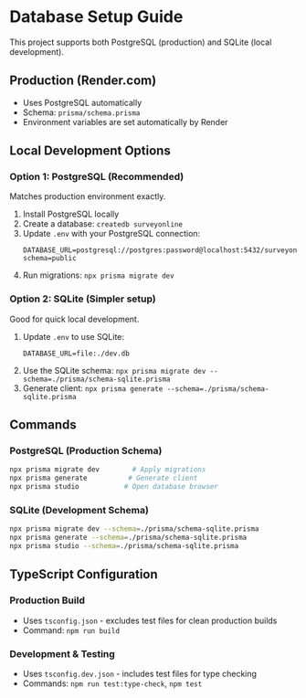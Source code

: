 # Database Setup Guide

This project supports both PostgreSQL (production) and SQLite (local development).

## Production (Render.com)
- Uses PostgreSQL automatically
- Schema: `prisma/schema.prisma`
- Environment variables are set automatically by Render

## Local Development Options

### Option 1: PostgreSQL (Recommended)
Matches production environment exactly.

1. Install PostgreSQL locally
2. Create a database: `createdb surveyonline`
3. Update `.env` with your PostgreSQL connection:
   ```
   DATABASE_URL=postgresql://postgres:password@localhost:5432/surveyonline?schema=public
   ```
4. Run migrations: `npx prisma migrate dev`

### Option 2: SQLite (Simpler setup)
Good for quick local development.

1. Update `.env` to use SQLite:
   ```
   DATABASE_URL=file:./dev.db
   ```
2. Use the SQLite schema: `npx prisma migrate dev --schema=./prisma/schema-sqlite.prisma`
3. Generate client: `npx prisma generate --schema=./prisma/schema-sqlite.prisma`

## Commands

### PostgreSQL (Production Schema)
```bash
npx prisma migrate dev        # Apply migrations
npx prisma generate          # Generate client
npx prisma studio           # Open database browser
```

### SQLite (Development Schema)
```bash
npx prisma migrate dev --schema=./prisma/schema-sqlite.prisma
npx prisma generate --schema=./prisma/schema-sqlite.prisma  
npx prisma studio --schema=./prisma/schema-sqlite.prisma
```

## TypeScript Configuration

### Production Build
- Uses `tsconfig.json` - excludes test files for clean production builds
- Command: `npm run build`

### Development & Testing
- Uses `tsconfig.dev.json` - includes test files for type checking
- Commands: `npm run test:type-check`, `npm test`